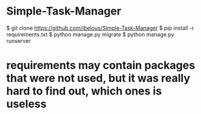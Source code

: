 # Simple-Task-Manager
$ git clone https://github.com/ibelous/Simple-Task-Manager
$ pip install -r requirements.txt
$ python manage.py migrate
$ python manage.py runserver

# requirements may contain packages that were not used, but it was really hard to find out, which ones is useless
